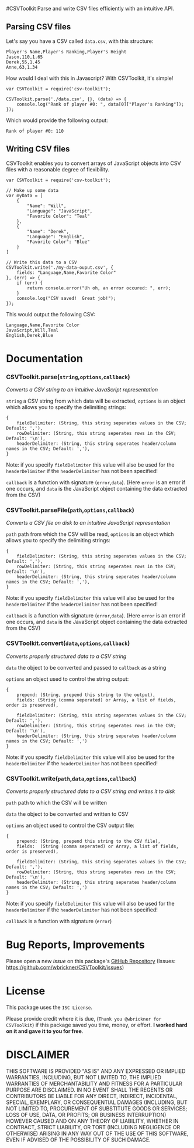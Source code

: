 #CSVToolkit
Parse and write CSV files efficiently with an intuitive API.

## Parsing CSV files
Let's say you have a CSV called `data.csv`, with this structure:

```
Player's Name,Player's Ranking,Player's Height
Jason,110,1.65
Derek,55,1.45
Anne,63,1.34
```

How would I deal with this in Javascript?  With CSVToolkit, it's simple!

```
var CSVToolkit = require('csv-toolkit');

CSVToolkit.parse('./data.csv', {}, (data) => {
	console.log("Rank of player #0: ", data[0]["Player's Ranking"]);
});
```

Which would provide the following output: 

```
Rank of player #0: 110
```

## Writing CSV files
CSVToolkit enables you to convert arrays of JavaScript objects into CSV files with a reasonable degree of flexibility.

```
var CSVToolkit = require('csv-toolkit');

// Make up some data
var myData = [
	{
		"Name": "Will",
		"Language": "JavaScript",
		"Favorite Color": "Teal"
	},
	{
		"Name": "Derek",
		"Language": "English",
		"Favorite Color": "Blue"
	}
]

// Write this data to a CSV
CSVToolkit.write('./my-data-ouput.csv', {
	fields: "Language,Name,Favorite Color"
}, (err) => {
	if (err) {
		return console.error("Uh oh, an error occured: ", err);
	}
	console.log("CSV saved!  Great job!");
});
```

This would output the following CSV:

```
Language,Name,Favorite Color
JavaScript,Will,Teal
English,Derek,Blue
```

# Documentation

### CSVToolkit.parse(`string`,`options`,`callback`)
*Converts a CSV string to an intuitive JavaScript representation*

`string` a CSV string from which data will be extracted,
`options` is an object which allows you to specify the delimiting strings: 

```
{
    fieldDelimiter: (String, this string seperates values in the CSV; Default: ','),
    rowDelimiter: (String, this string seperates rows in the CSV; Default: '\n'),
    headerDelimiter: (String, this string seperates header/column names in the CSV; Default: ','),
}
``` 

Note: if you specify `fieldDelimiter` this value will also be used for the `headerDelimiter` if the `headerDelimiter` has not been specified!

`callback` is a function with signature (`error`,`data`). (Here `error` is an error if one occurs, and `data` is the JavaScript object containing the data extracted from the CSV)

### CSVToolkit.parseFile(`path`,`options`,`callback`)
*Converts a CSV file on disk to an intuitive JavaScript representation*

`path` path from which the CSV will be read,
`options` is an object which allows you to specify the delimiting strings: 


```
{
    fieldDelimiter: (String, this string seperates values in the CSV; Default: ','),
    rowDelimiter: (String, this string seperates rows in the CSV; Default: '\n'),
    headerDelimiter: (String, this string seperates header/column names in the CSV; Default: ','),
}
```

Note: if you specify `fieldDelimiter` this value will also be used for the `headerDelimiter` if the `headerDelimiter` has not been specified!

`callback` is a function with signature (`error`,`data`). (Here `error` is an error if one occurs, and `data` is the JavaScript object containing the data extracted from the CSV)

### CSVToolkit.convert(`data`,`options`,`callback`)
*Converts properly structured data to a CSV string*

`data` the object to be converted and passed to `callback` as a string

`options` an object used to control the string output:

```
{
	prepend: (String, prepend this string to the output),
	fields: (String (comma seperated) or Array, a list of fields, order is preserved),
	
	fieldDelimiter: (String, this string seperates values in the CSV; Default: ','),
	rowDelimiter: (String, this string seperates rows in the CSV; Default: '\n'),
	headerDelimiter: (String, this string seperates header/column names in the CSV; Default: ',')
}
```

Note: if you specify `fieldDelimiter` this value will also be used for the `headerDelimiter` if the `headerDelimiter` has not been specified!

### CSVToolkit.write(`path`,`data`,`options`,`callback`)
*Converts properly structured data to a CSV string and writes it to disk*

`path` path to which the CSV will be written

`data` the object to be converted and written to CSV

`options` an object used to control the CSV output file:

```
{    
	prepend: (String, prepend this string to the CSV file),
	fields:  (String (comma seperated) or Array, a list of fields, order is preserved),
	
	fieldDelimiter: (String, this string seperates values in the CSV; Default: ','),
	rowDelimiter: (String, this string seperates rows in the CSV; Default: '\n'),
	headerDelimiter: (String, this string seperates header/column names in the CSV; Default: ',')
}
```


Note: if you specify `fieldDelimiter` this value will also be used for the `headerDelimiter` if the `headerDelimiter` has not been specified!

`callback` is a function with signature (`error`)

# Bug Reports, Improvements
Please open a new *issue* on this package's [GitHub Repository](https://github.com/wbrickner/CSVToolkit) (Issues: https://github.com/wbrickner/CSVToolkit/issues)

# License
This package uses the `ISC License`.  

Please provide credit where it is due, (`Thank you @wbrickner for CSVToolkit`) if this package saved you time, money, or effort.  **I worked hard on it and gave it to you for free**.

# DISCLAIMER

THIS SOFTWARE IS PROVIDED "AS IS" AND ANY EXPRESSED 
OR IMPLIED WARRANTIES, INCLUDING, BUT NOT LIMITED TO, 
THE IMPLIED WARRANTIES OF MERCHANTABILITY AND FITNESS 
FOR A PARTICULAR PURPOSE ARE DISCLAIMED. IN NO EVENT 
SHALL THE REGENTS OR CONTRIBUTORS BE LIABLE FOR ANY 
DIRECT, INDIRECT, INCIDENTAL, SPECIAL, EXEMPLARY, OR 
CONSEQUENTIAL DAMAGES (INCLUDING, BUT NOT LIMITED TO, 
PROCUREMENT OF SUBSTITUTE GOODS OR SERVICES; LOSS OF USE,
DATA, OR PROFITS; OR BUSINESS INTERRUPTION) HOWEVER CAUSED 
AND ON ANY THEORY OF LIABILITY, WHETHER IN CONTRACT, 
STRICT LIABILITY, OR TORT (INCLUDING NEGLIGENCE OR OTHERWISE) 
ARISING IN ANY WAY OUT OF THE USE OF THIS SOFTWARE, EVEN 
IF ADVISED OF THE POSSIBILITY OF SUCH DAMAGE.
